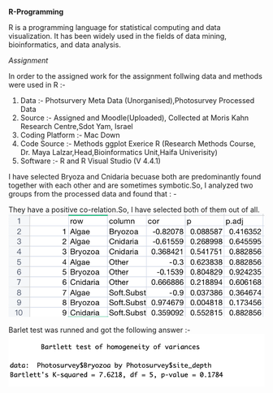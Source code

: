 
**R-Programming**

R is a programming language for statistical computing and data visualization. It has been widely used in the fields of data mining, bioinformatics, and data analysis.

*Assignment* 

In order to the assigned work for the assignment follwing data and methods were used in R :- 

1. Data :- Photsurvery Meta Data (Unorganised),Photosurvey Processed Data
2. Source :- Assigned and Moodle(Uploaded), Collected at Moris Kahn Research Centre,Sdot Yam, Israel
3. Coding Platform :- Mac Down 
4. Code Source :- Methods ggplot Exerice R (Research Methods Course, Dr. Maya Lalzar,Head,Bioinformatics Unit,Haifa Univerisity)
5. Software :- R and R Visual Studio (V 4.4.1)

I have selected Bryoza and Cnidaria becuase both are predominantly found together with each other and are sometimes symbotic.So, I analyzed two groups from the processed data and found that : -

They have a positive co-relation.So, I have selected both of them out of all.
![](https://github.com/prakashaman717/Prakashaman_Notebook/blob/main/images/Co-relation%20between%20Bryptha%20and%20Cnidaris.png)

Barlet test was runned and got the following answer :- 
![](https://github.com/prakashaman717/Prakashaman_Notebook/blob/main/images/Barlett%20Test.png)


